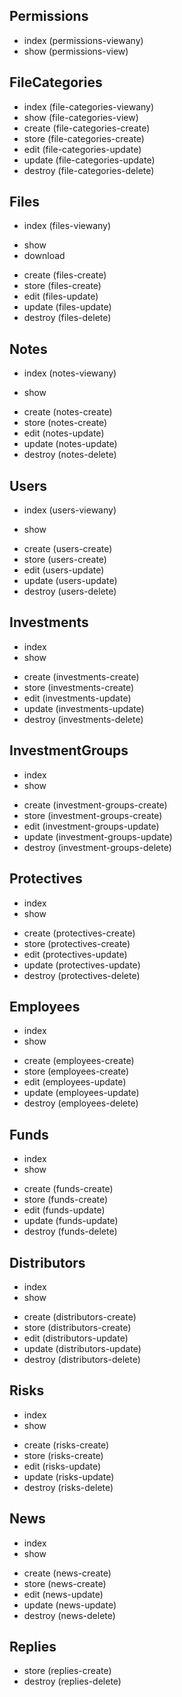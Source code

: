 ## Permissions
- index (permissions-viewany)
- show (permissions-view)
## FileCategories
- index (file-categories-viewany)
- show (file-categories-view)
- create (file-categories-create)
- store (file-categories-create)
- edit (file-categories-update)
- update (file-categories-update)
- destroy (file-categories-delete)
## Files
- index (files-viewany)
+ show
+ download
- create (files-create)
- store (files-create)
- edit (files-update)
- update (files-update)
- destroy (files-delete)
## Notes
- index (notes-viewany)
+ show
- create (notes-create)
- store (notes-create)
- edit (notes-update)
- update (notes-update)
- destroy (notes-delete)
## Users
- index (users-viewany)
+ show
- create (users-create)
- store (users-create)
- edit (users-update)
- update (users-update)
- destroy (users-delete)


## Investments
+ index
+ show
- create (investments-create)
- store (investments-create)
- edit (investments-update)
- update (investments-update)
- destroy (investments-delete)
## InvestmentGroups
+ index
+ show
- create (investment-groups-create)
- store (investment-groups-create)
- edit (investment-groups-update)
- update (investment-groups-update)
- destroy (investment-groups-delete)
## Protectives
+ index
+ show
- create (protectives-create)
- store (protectives-create)
- edit (protectives-update)
- update (protectives-update)
- destroy (protectives-delete)
## Employees
+ index
+ show
- create (employees-create)
- store (employees-create)
- edit (employees-update)
- update (employees-update)
- destroy (employees-delete)
## Funds
+ index
+ show
- create (funds-create)
- store (funds-create)
- edit (funds-update)
- update (funds-update)
- destroy (funds-delete)

## Distributors
+ index
+ show
- create (distributors-create)
- store (distributors-create)
- edit (distributors-update)
- update (distributors-update)
- destroy (distributors-delete)
## Risks
+ index
+ show
- create (risks-create)
- store (risks-create)
- edit (risks-update)
- update (risks-update)
- destroy (risks-delete)

## News
+ index
+ show
- create (news-create)
- store (news-create)
- edit (news-update)
- update (news-update)
- destroy (news-delete)
## Replies
- store (replies-create)
- destroy (replies-delete)